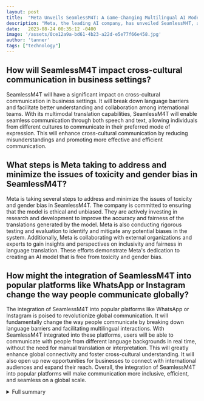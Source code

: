 ```yaml
---
layout: post
title:  "Meta Unveils SeamlessM4T: A Game-Changing Multilingual AI Model"
description: "Meta, the leading AI company, has unveiled SeamlessM4T, a groundbreaking multilingual foundational model that revolutionizes effective communication. With its versatile features and commitment to openness and collaboration, SeamlessM4T has the potential to transform how people communicate across languages."
date:   2023-08-24 00:35:12 -0400
image: '/assets/0ce12a9a-bd61-4b23-a22d-e5e77f66e458.jpg'
author: 'tanner'
tags: ["technology"]
---
```


## How will SeamlessM4T impact cross-cultural communication in business settings?
SeamlessM4T will have a significant impact on cross-cultural communication in business settings. It will break down language barriers and facilitate better understanding and collaboration among international teams. With its multimodal translation capabilities, SeamlessM4T will enable seamless communication through both speech and text, allowing individuals from different cultures to communicate in their preferred mode of expression. This will enhance cross-cultural communication by reducing misunderstandings and promoting more effective and efficient communication.

## What steps is Meta taking to address and minimize the issues of toxicity and gender bias in SeamlessM4T?
Meta is taking several steps to address and minimize the issues of toxicity and gender bias in SeamlessM4T. The company is committed to ensuring that the model is ethical and unbiased. They are actively investing in research and development to improve the accuracy and fairness of the translations generated by the model. Meta is also conducting rigorous testing and evaluation to identify and mitigate any potential biases in the system. Additionally, Meta is collaborating with external organizations and experts to gain insights and perspectives on inclusivity and fairness in language translation. These efforts demonstrate Meta's dedication to creating an AI model that is free from toxicity and gender bias.

## How might the integration of SeamlessM4T into popular platforms like WhatsApp or Instagram change the way people communicate globally?
The integration of SeamlessM4T into popular platforms like WhatsApp or Instagram is poised to revolutionize global communication. It will fundamentally change the way people communicate by breaking down language barriers and facilitating multilingual interactions. With SeamlessM4T integrated into these platforms, users will be able to communicate with people from different language backgrounds in real time, without the need for manual translation or interpretation. This will greatly enhance global connectivity and foster cross-cultural understanding. It will also open up new opportunities for businesses to connect with international audiences and expand their reach. Overall, the integration of SeamlessM4T into popular platforms will make communication more inclusive, efficient, and seamless on a global scale.

<details>
  <summary>Full summary</summary>
Meta, the leading AI company, has unveiled its groundbreaking multilingual foundational model called SeamlessM4T. This AI model focuses on multimodal translation capabilities and aims to enable seamless speech and text translations in multiple languages, revolutionizing effective communication.<br><br>SeamlessM4T is the first all-in-one multilingual multimodal AI translation and transcription model, and it offers a wide range of cutting-edge features. It supports text-to-speech, speech-to-text, speech-to-speech, and text-to-text translations, making it a versatile tool for overcoming language barriers.<br><br>One of the key advantages of SeamlessM4T is its ability to process audio and text, opening up new avenues for communication. With support for nearly 100 languages for text translation and about 36 output languages for speech output, SeamlessM4T ensures that users can effectively communicate in the language of their choice.<br><br>The development of SeamlessM4T was an extensive endeavor that involved curated text data and a massive 4 million hours of audio data. By adopting a 'single system approach,' SeamlessM4T reduces errors and increases translation efficiency, providing accurate and fast translations.<br><br>In addition to the release of SeamlessM4T, Meta has also made the SeamlessAlign dataset available for training future translation AI models. This dataset was created by mining web data and speech, ensuring the availability of high-quality resources to enhance the capabilities of translation models.<br><br>SeamlessM4T has already garnered significant attention in the industry, surpassing previous state-of-the-art competitors in speech-to-text tasks. Its ability to understand nearly 100 languages and generate real-time translations sets it apart from the competition.<br><br>Meta's commitment to openness and collaboration is evident in the release of SeamlessM4T under a research license. This allows developers to build on the work and explore new communication capabilities. With the introduction of SeamlessM4T, Meta is leading the way in advancing the field of real-time text and speech translation.<br><br>While SeamlessM4T is a remarkable achievement, it is important to address any potential issues. Meta acknowledges that SeamlessM4T has faced challenges related to toxicity and gender bias. However, the company is actively working to resolve these issues and ensure that the model is ethical and unbiased.<br><br>As SeamlessM4T continues to evolve and improve, Meta envisions its consumer-facing version to be integrated into popular platforms like WhatsApp or Instagram. This would provide users with on-demand multilingual communication, making the world more interconnected and bridging language barriers.<br><br>The release of SeamlessM4T is a major milestone in the advancement of real-time text and speech translation. Meta's vision and dedication to pushing the boundaries of AI have resulted in a game-changing model that has the potential to transform how people communicate across languages. With Meta's commitment to openness and collaboration, the future of translation technology looks incredibly promising.
</details>
